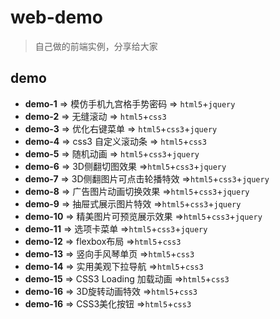 # web-demo

> 自己做的前端实例，分享给大家

## demo

-   **demo-1**  => 模仿手机九宫格手势密码 => `html5`+`jquery`
-   **demo-2**  => 无缝滚动 => `html5`+`css3`
-   **demo-3**  => 优化右键菜单 => `html5`+`css3`+`jquery`
-   **demo-4**  => css3 自定义滚动条 => `html5`+`css3`
-   **demo-5**  => 随机动画 => `html5`+`css3`+`jquery`
-   **demo-6**  => 3D侧翻切图效果 =>`html5`+`css3`+`jquery`
-   **demo-7**  => 3D侧翻图片可点击轮播特效 =>`html5`+`css3`+`jquery`
-   **demo-8**  => 广告图片动画切换效果 =>`html5`+`css3`+`jquery`
-   **demo-9**  => 抽屉式展示图片特效 =>`html5`+`css3`+`jquery`
-   **demo-10** => 精美图片可预览展示效果 =>`html5`+`css3`+`jquery`
-   **demo-11** => 选项卡菜单 =>`html5`+`css3`+`jquery`
-   **demo-12** => flexbox布局 =>`html5`+`css3`
-   **demo-13** => 竖向手风琴单页 =>`html5`+`css3`
-   **demo-14** => 实用美观下拉导航 =>`html5`+`css3`
-   **demo-15** => CSS3 Loading 加载动画 =>`html5`+`css3`
-   **demo-16** => 3D旋转动画特效 =>`html5`+`css3`
-   **demo-16** => CSS3美化按钮 =>`html5`+`css3`
